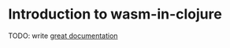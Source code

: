 # Introduction to wasm-in-clojure

TODO: write [great documentation](http://jacobian.org/writing/what-to-write/)
